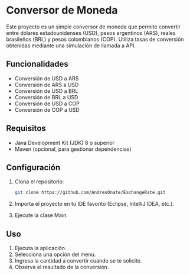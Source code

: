 # Conversor de Moneda

Este proyecto es un simple conversor de moneda que permite convertir entre dólares estadounidenses (USD), pesos argentinos (ARS), reales brasileños (BRL) y pesos colombianos (COP). Utiliza tasas de conversión obtenidas mediante una simulación de llamada a API.

## Funcionalidades

- Conversión de USD a ARS
- Conversión de ARS a USD
- Conversión de USD a BRL
- Conversión de BRL a USD
- Conversión de USD a COP
- Conversión de COP a USD

## Requisitos

- Java Development Kit (JDK) 8 o superior
- Maven (opcional, para gestionar dependencias)

## Configuración

1. Clona el repositorio:

   ```bash
   git clone https://github.com/AndresOnate/ExchangeRate.git
   ```

2. Importa el proyecto en tu IDE favorito (Eclipse, IntelliJ IDEA, etc.).
3. Ejecute la clase Main.

## Uso

1. Ejecuta la aplicación.
2. Selecciona una opción del menú.
3. Ingresa la cantidad a convertir cuando se te solicite.
4. Observa el resultado de la conversión.
